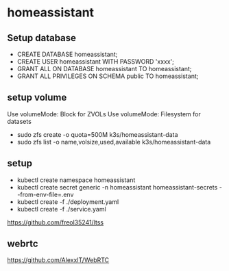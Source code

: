 # homeassistant

## Setup database
* CREATE DATABASE homeassistant;
* CREATE USER homeassistant WITH PASSWORD 'xxxx';
* GRANT ALL ON DATABASE homeassistant TO homeassistant;
* GRANT ALL PRIVILEGES  ON SCHEMA public TO homeassistant;

## setup volume
Use volumeMode: Block for ZVOLs
Use volumeMode: Filesystem for datasets 

* sudo zfs create -o quota=500M k3s/homeassistant-data  
* sudo zfs list -o name,volsize,used,available k3s/homeassistant-data

## setup
* kubectl create namespace homeassistant
* kubectl create secret generic -n homeassistant  homeassistant-secrets --from-env-file=.env
* kubectl create -f ./deployment.yaml
* kubectl create -f ./service.yaml

https://github.com/freol35241/ltss


## webrtc
https://github.com/AlexxIT/WebRTC